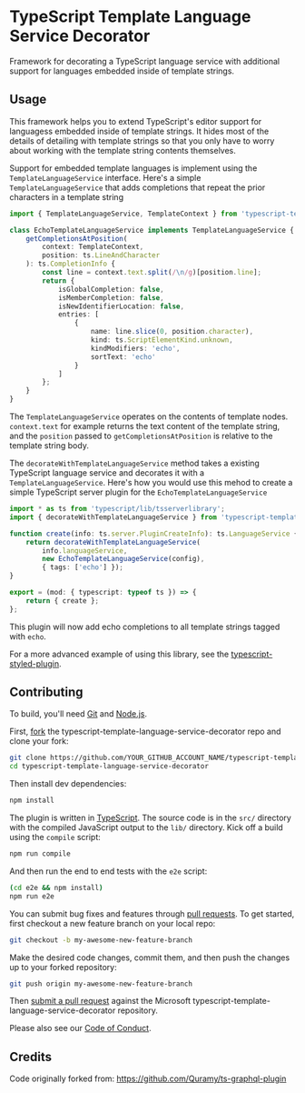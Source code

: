 # TypeScript Template Language Service Decorator

Framework for decorating a TypeScript language service with additional support for languages embedded inside of template strings.

## Usage
This framework helps you to extend TypeScript's editor support for languagess embedded inside of template strings. It hides most of the details of detailing with template strings so that you only have to worry about working with the template string contents themselves.

Support for embedded template languages is implement using the `TemplateLanguageService` interface. Here's a simple `TemplateLanguageService` that adds completions that repeat the prior characters in a template string

```ts
import { TemplateLanguageService, TemplateContext } from 'typescript-template-language-service-decorator';

class EchoTemplateLanguageService implements TemplateLanguageService {
    getCompletionsAtPosition(
        context: TemplateContext,
        position: ts.LineAndCharacter
    ): ts.CompletionInfo {
        const line = context.text.split(/\n/g)[position.line];
        return {
            isGlobalCompletion: false,
            isMemberCompletion: false,
            isNewIdentifierLocation: false,
            entries: [
                {
                    name: line.slice(0, position.character),
                    kind: ts.ScriptElementKind.unknown,
                    kindModifiers: 'echo',
                    sortText: 'echo'
                }
            ]
        };
    }
}
```

The `TemplateLanguageService` operates on the contents of template nodes. `context.text` for example returns the text content of the template string, and the `position` passed to `getCompletionsAtPosition` is relative to the template string body.

The `decorateWithTemplateLanguageService` method takes a existing TypeScript language service and decorates it with a `TemplateLanguageService`. Here's how you would use this mehod to create a simple TypeScript server plugin for the `EchoTemplateLanguageService`

```ts
import * as ts from 'typescript/lib/tsserverlibrary';
import { decorateWithTemplateLanguageService } from 'typescript-template-language-service-decorator';

function create(info: ts.server.PluginCreateInfo): ts.LanguageService {
    return decorateWithTemplateLanguageService(
        info.languageService,
        new EchoTemplateLanguageService(config),
        { tags: ['echo'] });
}

export = (mod: { typescript: typeof ts }) => {
    return { create };
};
```

This plugin will now add echo completions to all template strings tagged with `echo`.

For a more advanced example of using this library, see the [typescript-styled-plugin](https://github.com/Microsoft/typescript-styled-plugin).


## Contributing

To build, you'll need [Git](https://git-scm.com/downloads) and [Node.js](https://nodejs.org/).

First, [fork](https://help.github.com/articles/fork-a-repo/) the typescript-template-language-service-decorator repo and clone your fork:

```bash
git clone https://github.com/YOUR_GITHUB_ACCOUNT_NAME/typescript-template-language-service-decorator.git
cd typescript-template-language-service-decorator
```

Then install dev dependencies:

```bash
npm install
```

The plugin is written in [TypeScript](http://www.typescriptlang.org). The source code is in the `src/` directory with the compiled JavaScript output to the `lib/` directory. Kick off a build using the `compile` script:

```bash
npm run compile
```

And then run the end to end tests with the `e2e` script:

```bash
(cd e2e && npm install)
npm run e2e
```

You can submit bug fixes and features through [pull requests](https://help.github.com/articles/about-pull-requests/). To get started, first checkout a new feature branch on your local repo:

```bash
git checkout -b my-awesome-new-feature-branch
```

Make the desired code changes, commit them, and then push the changes up to your forked repository:

```bash
git push origin my-awesome-new-feature-branch
```

Then [submit a pull request](https://help.github.com/articles/creating-a-pull-request/
) against the Microsoft typescript-template-language-service-decorator repository.

Please also see our [Code of Conduct](CODE_OF_CONDUCT.md).


## Credits

Code originally forked from: https://github.com/Quramy/ts-graphql-plugin